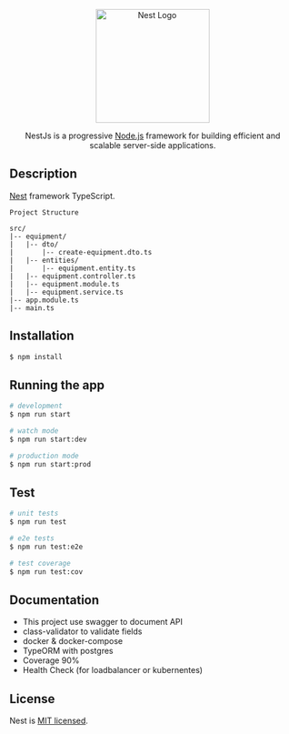 <p align="center">
  <a href="http://nestjs.com/" target="blank"><img src="https://nestjs.com/img/logo-small.svg" width="200" alt="Nest Logo" /></a>
</p>

[circleci-image]: https://img.shields.io/circleci/build/github/nestjs/nest/master?token=abc123def456
[circleci-url]: https://circleci.com/gh/nestjs/nest

  <p align="center">NestJs is a progressive <a href="http://nodejs.org" target="_blank">Node.js</a> framework for building efficient and scalable server-side applications.</p>

## Description

[Nest](https://github.com/nestjs/nest) framework TypeScript.

```
Project Structure

src/
|-- equipment/
|   |-- dto/
|       |-- create-equipment.dto.ts
|   |-- entities/
|       |-- equipment.entity.ts
|   |-- equipment.controller.ts
|   |-- equipment.module.ts
|   |-- equipment.service.ts
|-- app.module.ts
|-- main.ts
```

## Installation

```bash
$ npm install
```

## Running the app

```bash
# development
$ npm run start

# watch mode
$ npm run start:dev

# production mode
$ npm run start:prod
```

## Test

```bash
# unit tests
$ npm run test

# e2e tests
$ npm run test:e2e

# test coverage
$ npm run test:cov
```

## Documentation
- This project use swagger to document API
- class-validator to validate fields
- docker & docker-compose
- TypeORM with postgres
- Coverage 90%
- Health Check (for loadbalancer or kubernentes)

## License

Nest is [MIT licensed](LICENSE).
